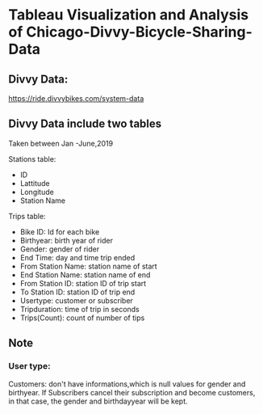 # Tableau Visualization and Analysis of Chicago-Divvy-Bicycle-Sharing-Data 

## Divvy Data:
https://ride.divvybikes.com/system-data

## Divvy Data include two tables
Taken between Jan -June,2019

Stations table:
* ID
* Lattitude
* Longitude
* Station Name

Trips table:
* Bike ID: Id for each bike
* Birthyear: birth year of rider
* Gender: gender of rider
* End Time: day and time trip ended
* From Station  Name: station name of start
* End Station Name: station name of end
* From Station ID: station ID of trip start
* To Station ID: station ID of trip end
* Usertype: customer or subscriber
* Tripduration: time of trip in seconds
* Trips(Count): count of number of tips


## Note
### User type:  
Customers: don't have informations,which is null values for gender and birthyear. 
If Subscribers cancel their subscription and become customers, in that case, the gender and birthdayyear will be kept.
